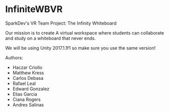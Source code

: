 # InfiniteWBVR
SparkDev's VR Team Project: The Infinity Whiteboard

Our mission is to create A virtual workspace where students can collaborate and study on a whiteboard that never ends.

We will be using Unity 2017.1.1f1 so make sure you use the same version!

Authors:
- Haczar Criollo
- Matthew Kress
- Carlos Debasa
- Rafael Leal
- Edward Gonzalez
- Elias Garcia
- Ciana Rogers
- Andres Salinas
